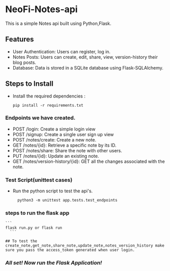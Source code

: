 # NeoFi-Notes-api


This is a simple Notes api built using Python,Flask.

## Features

- User Authentication: Users can register, log in.
- Notes Posts: Users can create, edit, share, view, version-history their blog posts.
- Database: Data is stored in a SQLite database using Flask-SQLAlchemy.

## Steps to Install
- Install the required dependencies : 
    ```
    pip install -r requirements.txt
    ```
### Endpoints we have created.

- POST /login: Create a simple login view
- POST /signup: Create a single user sign up view
- POST /notes/create: Create a new note.
- GET /notes/{id}: Retrieve a specific note by its ID.
- POST /notes/share: Share the note with other users. 
- PUT /notes/{id}: Update an existing note.
- GET /notes/version-history/{id}: GET all the changes associated with the note. 

### Test Script(unittest cases)
- Run the python script to test the api's.
  ```
    python3 -m unittest app.tests.test_endpoints 
  ```

### steps to run the flask app
    ```
    flask run.py or flask run
      ```
```
## To test the create_note,get_note,share_note,update_note,notes_version_history make sure you pass the access_token generated when user login.
  ```


### ___All set! Now run the Flask Application!___

